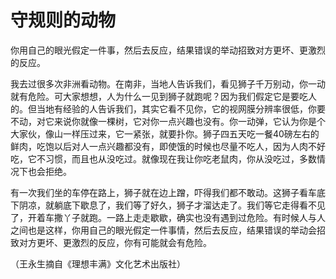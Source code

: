 # 守规则的动物

你用自己的眼光假定一件事，然后去反应，结果错误的举动招致对方更坏、更激烈的反应。 

我去过很多次非洲看动物。在南非，当地人告诉我们，看见狮子千万别动，你一动就有危险。可大家想想，人为什么一见到狮子就跑呢？因为我们假定它是要吃人的。但当地有经验的人告诉我们，其实它看不见你，它的视网膜分辨率很低，你要不动，对它来说你就像一棵树，它对你一点兴趣也没有。你一动弹，它认为你是个大家伙，像山一样压过来，它一紧张，就要扑你。狮子四五天吃一餐40磅左右的鲜肉，吃饱以后对人一点兴趣都没有，即使饿的时候也尽量不吃人，因为人肉不好吃，它不习惯，而且也从没吃过。就像现在我让你吃老鼠肉，你从没吃过，多数情况下也会拒绝。 

有一次我们坐的车停在路上，狮子就在边上蹭，吓得我们都不敢动。这狮子看车底下阴凉，就躺底下歇息了，我们等了好久，狮子才溜达走了。我们等它走得看不见了，开着车撒丫子就跑。一路上走走歇歇，确实也没有遇到过危险。有时候人与人之间也是这样，你用自己的眼光假定一件事情，然后去反应，结果错误的举动会招致对方更坏、更激烈的反应，你有可能就会有危险。 

（王永生摘自《理想丰满》文化艺术出版社）